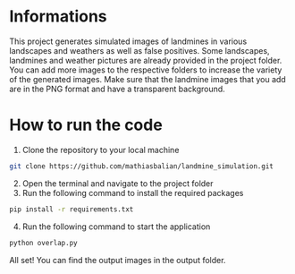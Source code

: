 # Informations
This project generates simulated images of landmines in various landscapes and weathers as well as false positives.
Some landscapes, landmines and weather pictures are already provided in the project folder. You can add more images to the respective folders to increase the variety of the generated images.
Make sure that the landmine images that you add are in the PNG format and have a transparent background.

# How to run the code
1. Clone the repository to your local machine
```bash
git clone https://github.com/mathiasbalian/landmine_simulation.git
```
2. Open the terminal and navigate to the project folder
3. Run the following command to install the required packages
```bash
pip install -r requirements.txt
```
4. Run the following command to start the application
```bash
python overlap.py
```

All set! You can find the output images in the output folder.
